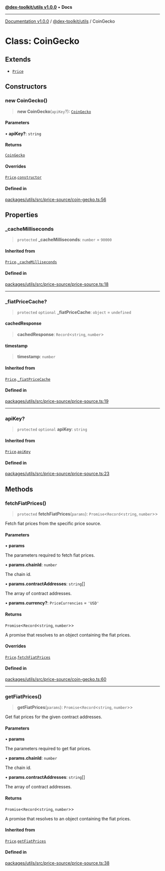 [**@dex-toolkit/utils v1.0.0**](../README.md) • **Docs**

***

[Documentation v1.0.0](../../../packages.md) / [@dex-toolkit/utils](../README.md) / CoinGecko

# Class: CoinGecko

## Extends

- [`Price`](Price.md)

## Constructors

### new CoinGecko()

> **new CoinGecko**(`apiKey`?): [`CoinGecko`](CoinGecko.md)

#### Parameters

• **apiKey?**: `string`

#### Returns

[`CoinGecko`](CoinGecko.md)

#### Overrides

[`Price`](Price.md).[`constructor`](Price.md#constructors)

#### Defined in

[packages/utils/src/price-source/coin-gecko.ts:56](https://github.com/niZmosis/dex-toolkit/blob/3d8b41b44787b30fbea5de3ab4737662ffb61bc8/packages/utils/src/price-source/coin-gecko.ts#L56)

## Properties

### \_cacheMilliseconds

> `protected` **\_cacheMilliseconds**: `number` = `90000`

#### Inherited from

[`Price`](Price.md).[`_cacheMilliseconds`](Price.md#_cachemilliseconds)

#### Defined in

[packages/utils/src/price-source/price-source.ts:18](https://github.com/niZmosis/dex-toolkit/blob/3d8b41b44787b30fbea5de3ab4737662ffb61bc8/packages/utils/src/price-source/price-source.ts#L18)

***

### \_fiatPriceCache?

> `protected` `optional` **\_fiatPriceCache**: `object` = `undefined`

#### cachedResponse

> **cachedResponse**: `Record`\<`string`, `number`\>

#### timestamp

> **timestamp**: `number`

#### Inherited from

[`Price`](Price.md).[`_fiatPriceCache`](Price.md#_fiatpricecache)

#### Defined in

[packages/utils/src/price-source/price-source.ts:19](https://github.com/niZmosis/dex-toolkit/blob/3d8b41b44787b30fbea5de3ab4737662ffb61bc8/packages/utils/src/price-source/price-source.ts#L19)

***

### apiKey?

> `protected` `optional` **apiKey**: `string`

#### Inherited from

[`Price`](Price.md).[`apiKey`](Price.md#apikey)

#### Defined in

[packages/utils/src/price-source/price-source.ts:23](https://github.com/niZmosis/dex-toolkit/blob/3d8b41b44787b30fbea5de3ab4737662ffb61bc8/packages/utils/src/price-source/price-source.ts#L23)

## Methods

### fetchFiatPrices()

> `protected` **fetchFiatPrices**(`params`): `Promise`\<`Record`\<`string`, `number`\>\>

Fetch fiat prices from the specific price source.

#### Parameters

• **params**

The parameters required to fetch fiat prices.

• **params.chainId**: `number`

The chain id.

• **params.contractAddresses**: `string`[]

The array of contract addresses.

• **params.currency?**: `PriceCurrencies` = `'USD'`

#### Returns

`Promise`\<`Record`\<`string`, `number`\>\>

A promise that resolves to an object containing the fiat prices.

#### Overrides

[`Price`](Price.md).[`fetchFiatPrices`](Price.md#fetchfiatprices)

#### Defined in

[packages/utils/src/price-source/coin-gecko.ts:60](https://github.com/niZmosis/dex-toolkit/blob/3d8b41b44787b30fbea5de3ab4737662ffb61bc8/packages/utils/src/price-source/coin-gecko.ts#L60)

***

### getFiatPrices()

> **getFiatPrices**(`params`): `Promise`\<`Record`\<`string`, `number`\>\>

Get fiat prices for the given contract addresses.

#### Parameters

• **params**

The parameters required to get fiat prices.

• **params.chainId**: `number`

The chain id.

• **params.contractAddresses**: `string`[]

The array of contract addresses.

#### Returns

`Promise`\<`Record`\<`string`, `number`\>\>

A promise that resolves to an object containing the fiat prices.

#### Inherited from

[`Price`](Price.md).[`getFiatPrices`](Price.md#getfiatprices)

#### Defined in

[packages/utils/src/price-source/price-source.ts:38](https://github.com/niZmosis/dex-toolkit/blob/3d8b41b44787b30fbea5de3ab4737662ffb61bc8/packages/utils/src/price-source/price-source.ts#L38)
